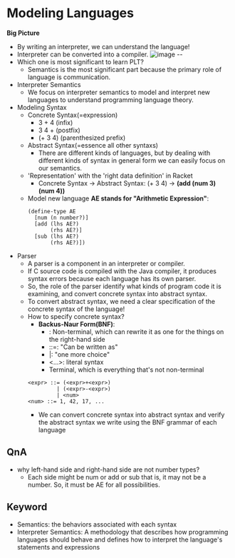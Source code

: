 Modeling Languages
==
**Big Picture**
- By writing an interpreter, we can understand the language!
- Interpreter can be converted into a compiler.
![image](https://github.com/MinjooShin/Programming_Language_Theory/assets/74174008/a75db489-a524-484f-af48-d6995b5d3226)
--
- Which one is most significant to learn PLT? 
  - Semantics is the most significant part because the primary role of language is communication.
- Interpreter Semantics
  - We focus on interpreter semantics to model and interpret new languages to understand programming language theory.
- Modeling Syntax
  - Concrete Syntax(=expression)
    - 3 + 4 (infix)
    - 3 4 + (postfix)
    - (+ 3 4) (parenthesized prefix)
  - Abstract Syntax(=essence all other syntaxs)
    - There are different kinds of languages, but by dealing with different kinds of syntax in general form we can easily focus on our semantics.
  - 'Representation' with the 'right data definition' in Racket
    - Concrete Syntax -> Abstract Syntax: (+ 3 4) -> **(add (num 3) (num 4))**
  - Model new language **AE stands for "Arithmetic Expression"**:
    ```racket
    (define-type AE
      [num (n number?)]
      [add (lhs AE?)
           (rhs AE?)]
      [sub (lhs AE?)
           (rhs AE?)])
    ```
- Parser
  - A parser is a component in an interpreter or compiler.
  -  If C source code is compiled with the Java compiler, it produces syntax errors because each language has its own parser.
  -  So, the role of the parser identify what kinds of program code it is examining, and convert concrete syntax into abstract syntax.
  -  To convert abstract syntax, we need a clear specification of the concrete syntax of the language!
    - How to specify concrete syntax?
      - **Backus-Naur Form(BNF)**:
        - <expr>: Non-terminal, which can rewrite it as one for the things on the right-hand side
        - ::=: "Can be written as"
        - |: "one more choice"
        - <...>: literal syntax
        - Terminal, which is everything that's not non-terminal
      ```
      <expr> ::= (<expr>+<expr>)
               | (<expr>-<expr>)
               | <num>
      <num> ::= 1, 42, 17, ...
      ```
      - We can convert concrete syntax into abstract syntax and verify the abstract syntax we write using the BNF grammar of each language
      
QnA
--
  - why left-hand side and right-hand side are not number types?
    -  Each side might be num or add or sub that is, it may not be a number. So, it must be AE for all possibilities.

Keyword
--
  - Semantics: the behaviors associated with each syntax
  - Interpreter Semantics: A methodology that describes how programming languages should behave and defines how to interpret the language's statements and expressions
